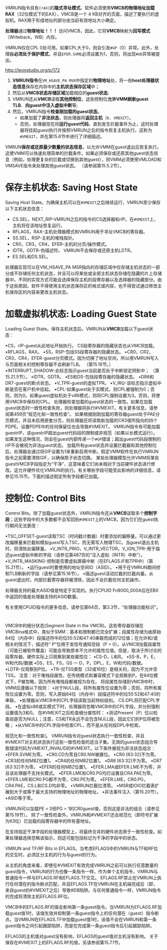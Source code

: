 

VMRUN指令具有`[rAX]`的**隐式寻址模式**。软件必须使用**VMCB的物理地址加载RAX**（32位模式下的EAX），VMCB是一个 4 KB对齐的页面，描述了要执行的虚拟机。RAX用于形成地址的部分由当前有效地址大小确定。

**处理器**通过**物理地址！！！** 访问VMCB，因此，它将**VMCB**映射为**回写模式**（Writeback，WB）内存。

VMRUN仅在CPL 0处可用。如果CPL大于0，则会引发`#GP`（0）异常。此外，处理器**必须处于保护模式**，并且`EFER.SVME`必须设置为1，否则，将出现`#UD`异常被提出。

http://leonstudio.org/p/172

1. **VMRUN指令**在`VM_HSAVE_PA MSR`中指定的**物理地址**处，将一些**host处理器状态信息**保存在内存中的**主机状态保存区域**中；
2. 然后从**VMCB状态存储区域**加载相应的**guest状态**;
3. VMRUN还从**VMCB**读取**其他控制位**，这些控制位**允许VMM刷新guest TLB**、**向guest中注入虚拟中断**等; 
4. 然后，VMRUN指令**检查刚加载的guest状态**。
    * 如果加载了**非法状态**，则处理器将**返回主机**（`6. VMEXIT`）。
    * 否则，处理器现在将**运行guest代码**，直到发生拦截事件为止，这时处理器将挂起guest执行并按照VMRUN之后的指令恢复主机执行。这称为`#VMEXIT`，并在第15.6节中进行了详细描述。

VMRUN**保存或还原最少数量的状态信息**，以允许VMM在guest退出后恢复执行。这使VMM可以快速处理简单的拦截条件。如果必须保存或还原其他guest状态信息（例如，处理更复杂的拦截或切换到其他guest），则VMM必须使用VMLOAD和VMSAVE指令来处理其他guest状态。 （请参阅第15.5.2节）。

# 保存主机状态: Saving Host State

Saving Host State。为确保主机可以在`#VMEXIT`之后继续运行，VMRUN至少保存以下主机状态信息：

* CS.SEL，NEXT_RIP-VMRUN之后的指令的CS选择器和rIP。在`#VMEXIT`上，主机将在该地址恢复运行。
* RFLAGS，RAX-主机处理器模式和VMRUN用于寻址VMCB的寄存器。
* SS.SEL，RSP-主机的堆栈指针。
* CR0，CR3，CR4，EFER-主机的分页/操作模式。
* IDTR，GDTR-伪描述符。 VMRUN不会保存或还原主机LDTR。
* ES.SEL和DS.SEL。

处理器实现可以在VM_HSAVE_PA MSR指向的存储区域中仅存储主机状态的一部分或不存储任何主机状态，并且可以将某些或全部主机状态存储在隐藏的片上存储器中。不同的实现方式可能会选择保存主机的段寄存器以及选择器的隐藏部分。由于这些原因，软件不得使用主机状态保存区的格式或内容，也不得尝试通过修改主机保存区的内容来更改主机状态。

# 加载虚拟机状态: Loading Guest State

Loading Guest State。保存主机状态后，VMRUN从**VMCB**加载以下guest状态：

•CS，rIP-guest从此地址开始执行。 CS段寄存器的隐藏状态也从VMCB加载。
•RFLAGS，RAX。
•SS，RSP-包括SS段寄存器的隐藏状态。
•CR0，CR2，CR3，CR4，EFER-guest分页模式。因为切换了地址空间，所以用VMRUN写入与页面相关的控制寄存器不会刷新TLB。 （第15.16节。）
•INTERRUPT_SHADOW-此标志指示guest当前是否处于中断锁定阴影中； （第15.21.5节）。
•IDTR，GDTR。
•ES和DS-包括段寄存器的隐藏状态。
•DR6和DR7-guest的断点状态。
•V_TPR-guest的虚拟TPR。
•V_IRQ-该标志指示虚拟中断是否在客户机中挂起。
•CPL-如果guest处于实模式，则CPL被强制为0；否则，则为0。如果guest虚拟机处于v86模式，则将CPL强制设置为3。否则，将使用VMCB中保存的CPL。
处理器检查加载的guest状态的一致性。如果在加载guest状态时一致性检查失败，则处理器将执行#VMEXIT。有关更多信息，请参阅第459页“规范化和一致性检查”。
如果根据刚刚加载的寄存器guest处于PAE分页模式，并且未启用嵌套分页，则处理器还将读取新加载的CR3值所指向的四个PDPE。设置PDPE中的任何保留位也会导致#VMEXIT。
VMRUN指令有可能加载guestrIP，该guestrIP超出guest代码段的限制或非规范（如果以长模式运行）。如果发生这种情况，则会在guest内部传递一个`#GP`错误；超出guest代码段限制的rIP不会被视为非法guest状态。
加载所有guest状态并设置拦截器和其他控制位后，处理器会通过将GIF设置为1来重新启用中断。假定VMM软件在执行VMRUN指令之前需要清除GIF，以确保原子状态切换。
某些处理器模型允许VMM将某些guestVMCB字段指定为“干净”，这意味着它们尚未相对于当前硬件状态进行修改。这允许硬件优化VMRUN的执行。有关哪些字段可能受此影响的详细信息，请参见15.15节。下面的描述假定所有字段都已加载。

# 控制位: Control Bits

Control Bits。除了加载guest状态外，VMRUN指令还从**VMCB**读取多个**控制字段**；这些字段中的大多数都不会写回到`#VMEXIT`上的VMCB，因为它们在guest执行期间无法更改：

•TSC_OFFSET-guest读取TSC（时间戳计数器）时要添加的偏移量。可以通过更改偏移量来拦截和模拟guest写入TSC，而无需写入物理TSC。当guest退出主机时，将清除此偏移量。
•V_INTR_PRIO，V_INTR_VECTOR，V_IGN_TPR-用于描述guest虚拟中断的字段（请参见第487页的“注入虚拟（INTR）中断”）。
•V_INTR_MASKING-控制是否要虚拟屏蔽中断（在EFLAGS.IF和TPR中）（第15.21节）。
•运行guest时要使用的地址空间ID（ASID）。
•用于在VMRUN期间控制TLB刷新的字段（请参见第15.16节）。
•描述guest活动拦截的拦截向量。从guest退出时，内部拦截寄存器将被清除，因此不会拦截任何主机操作。

处理器支持的最大ASID值是特定于实现的。执行CPUID Fn8000_000A后在EBX中返回的值是处理器支持的ASID数量。

有关使用CPUID指令的更多信息，请参见第64页，第3.3节，“处理器功能标识”。

# 

VMCB中的细分状态(Segment State in the VMCB)。这些寄存器存储在VMCBina格式中，类似于SMM：基本和限制都已完全扩展；段属性存储为由原始64位（内存中）段描述符中的位55:52和47:40串联而成的12位值；在允许和/或相关的情况下，描述符“ P”位用于发信号通知空段（P = 0）。从VMCB加载段属性（可能已被软件覆盖）可能会导致原本不允许的属性位值。但是，取决于所讨论的段寄存器，硬件实际上只观察到某些属性位：
•CS-D，L和​​R。
•SS-B，P，E，W和代码/数据
•DS，ES，FS，GS — D，P，DPL，E，W和代码/数据。
•LDTR-仅观察到P位。
•TR-仅TSS类型（32或16位）是相关的，因为不允许空TSS。
注意：对于堆栈段属性，在传统模式和兼容模式下会观察到P。在64位模式下，P被忽略，因为所有堆栈段都被视为存在。
将段属性存储到VMCB中时，VMM应遵循以下规则：
•对于NULL段，将所有属性位设置为零；否则，将所有属性位设置为零。否则，写入原始64位（内存中）段描述符中的位55:52和47:40的串联。
•处理器从VMCB中的CPL字段读取当前特权级别。 CS.DPL将匹配CPL字段。
•在虚拟x86或实模式下时，处理器将忽略VMCB中的CPL字段，并分别强制设置值为3和0。
在#VMEXIT之后检查细分属性时：
•测试Present（P）位以检查段是否为NULL；注意，CS和TR永远不会包含NULL段，因此它们的P位将被忽略；
•从VMCB中的CPL字段中检索CPL，而不是从任何段DPL中检索。

规范化和一致性检查(。 VMRUN指令对guest状态执行一致性检查，并且#VMEXIT对主机状态执行这些一致性检查的适当子集。无效的guest状态组合导致错误代码为VMEXIT_INVALID的#VMEXIT。以下条件被视为非法状态组合：
•EFER.SVME为零。
•CR0.CD为零且CR0.NW被置位。
•CR0 [63:32]不为零。
•CR3的任何MBZ位置1。
•CR4的任何MBZ位置1。
•DR6 [63:32]不为零。
•DR7 [63:32]不为零。
•EFER的任何MBZ位置1。
•EFER.LMA或EFER.LME不为零，并且该处理器不支持长模式。
•EFER.LME和CR0.PG均已设置且CR4.PAE为零。
•EFER.LME和CR0.PG都不为零，CR0.PE为零。
•EFER.LME，CR0.PG，CR4.PAE，CS.L和CS.D均非零。
•VMRUN拦截位清零。
•MSR或IOIO拦截表扩展到大于或等于最大支持的物理地址的物理地址。
•非法事件注入（第15.20节）。
•ASID等于零。

VMRUN可以加载PE = 0但PG = 1的CR0guest值，否则这是非法的组合（请参见第15.19节）。
除了一致性检查外，VMRUN和#VMEXIT还会规范化（即符号扩展为63位）已加载的段寄存器中的所有基地址。

在支持指定干净字段的处理器模型上，将最终合并的硬件状态用于一致性检查。如果处理器选择忽略该指示，则这可能包括标记为干净的字段中的状态。

VMRUN and TF/RF Bits in EFLAGS。当考虑EFLAGS中的VMRUN与TF和RF位的交互时，必须区分主机的行为与guest的行为。

从主机的角度来看，即使在#VMEXIT有效完成VMRUN之前可以执行任意数量的guest指令，VMRUN的行为也像一条指令一样。作为单个主机指令，VMRUN与普通指令一样与EFLAGS.RF和EFLAGS.TF交互。 EFLAGS.RF禁止在VMRUN上执行任何潜在的指令断点匹配，并且EFLAGS.TF在VMRUN在主机端完成后（即，来自guest的#VMEXIT之后）导致#DB陷阱。与任何普通指令一样，VMRUN指令的完成将清除主机EFLAGS.RF位。

VMCB中的EFLAGS.RF的值会影响第一条guest指令。当VMRUN为EFLAGS.RF加载guest值1时，该值生效并抑制第一条guest指令上的任何潜在（guest）指令断点。当VMRUN在EFLAGS.TF中加载guest值1时，该值不会在VMRUN和第一条guest指令之间引起跟踪陷阱，而是在完成第一条guest指令后引起跟踪陷阱。

EFLAGS的主机值对guest没有影响，EFLAGS的guest值对主机没有影响。
关于保存在#VMEXIT上的EFLAGS.RF的值，另请参阅第15.7.1节。